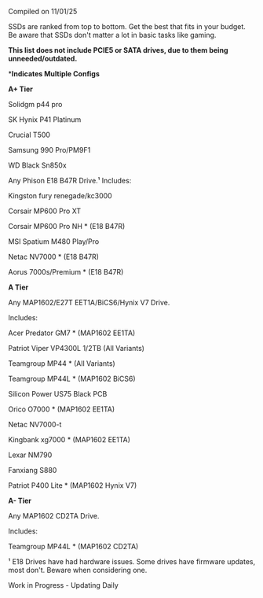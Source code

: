 Compiled on 11/01/25

SSDs are ranked from top to bottom. Get the best that fits in your budget. Be aware that SSDs don't matter a lot in basic tasks like gaming.

**This list does not include PCIE5 or SATA drives, due to them being unneeded/outdated.**

***Indicates Multiple Configs**

**A+ Tier**

Solidgm p44 pro

SK Hynix P41 Platinum

Crucial T500

Samsung 990 Pro/PM9F1

WD Black Sn850x

Any Phison E18 B47R Drive.¹ Includes:

Kingston fury renegade/kc3000

Corsair MP600 Pro XT

Corsair MP600 Pro NH * (E18 B47R)

MSI Spatium M480 Play/Pro

Netac NV7000 * (E18 B47R)

Aorus 7000s/Premium * (E18 B47R)

**A Tier**

Any MAP1602/E27T EET1A/BiCS6/Hynix V7 Drive.

Includes:

Acer Predator GM7 * (MAP1602 EE1TA)

Patriot Viper VP4300L 1/2TB (All Variants)

Teamgroup MP44 * (All Variants)

Teamgroup MP44L * (MAP1602 BiCS6)

Silicon Power US75 Black PCB

Orico O7000 * (MAP1602 EE1TA)

Netac NV7000-t

Kingbank xg7000 * (MAP1602 EE1TA)

Lexar NM790

Fanxiang S880

Patriot P400 Lite * (MAP1602 Hynix V7)

**A- Tier**

Any MAP1602 CD2TA Drive.

Includes:

Teamgroup MP44L * (MAP1602 CD2TA)

¹ E18 Drives have had hardware issues. Some drives have firmware updates, most don't. Beware when considering one.

Work in Progress - Updating Daily 

